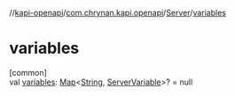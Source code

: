 //[kapi-openapi](../../../index.md)/[com.chrynan.kapi.openapi](../index.md)/[Server](index.md)/[variables](variables.md)

# variables

[common]\
val [variables](variables.md): [Map](https://kotlinlang.org/api/latest/jvm/stdlib/kotlin.collections/-map/index.html)&lt;[String](https://kotlinlang.org/api/latest/jvm/stdlib/kotlin/-string/index.html), [ServerVariable](../-server-variable/index.md)&gt;? = null
